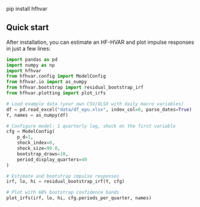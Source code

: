 pip install hfhvar

## Quick start

After installation, you can estimate an HF-HVAR and plot impulse responses in just a few lines:

```python
import pandas as pd
import numpy as np
import hfhvar
from hfhvar.config import ModelConfig
from hfhvar.io import as_numpy
from hfhvar.bootstrap import residual_bootstrap_irf
from hfhvar.plotting import plot_irfs

# Load example data (your own CSV/XLSX with daily macro variables)
df = pd.read_excel("data/df_epu.xlsx", index_col=0, parse_dates=True)
Y, names = as_numpy(df)

# Configure model: 1 quarterly lag, shock on the first variable
cfg = ModelConfig(
    p_d=1,
    shock_index=0,
    shock_size=90.0,
    bootstrap_draws=10,
    period_display_quarters=40
)

# Estimate and bootstrap impulse responses
irf, lo, hi = residual_bootstrap_irf(Y, cfg)

# Plot with 68% bootstrap confidence bands
plot_irfs(irf, lo, hi, cfg.periods_per_quarter, names)
